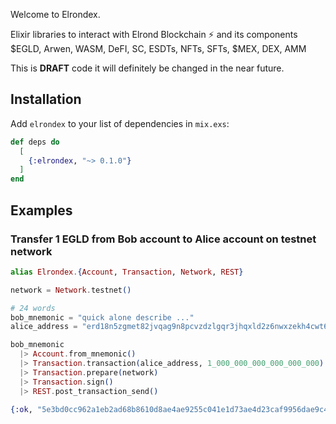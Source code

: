 

Welcome to Elrondex. 

Elixir libraries to interact with Elrond Blockchain ⚡ and its components $EGLD, Arwen, WASM, DeFI, SC, ESDTs, NFTs, SFTs, $MEX, DEX, AMM

This is **DRAFT** code it will definitely be changed in the near future. 


## Installation

Add `elrondex` to your list of dependencies in `mix.exs`:

```elixir
def deps do
  [
    {:elrondex, "~> 0.1.0"}
  ]
end
```

## Examples

### Transfer 1 EGLD from Bob account to Alice account on testnet network

```elixir
alias Elrondex.{Account, Transaction, Network, REST}

network = Network.testnet()

# 24 words
bob_mnemonic = "quick alone describe ..."
alice_address = "erd18n5zgmet82jvqag9n8pcvzdzlgqr3jhqxld2z6nwxzekh4cwt6ps87zfmu"

bob_mnemonic 
  |> Account.from_mnemonic()
  |> Transaction.transaction(alice_address, 1_000_000_000_000_000_000)
  |> Transaction.prepare(network)
  |> Transaction.sign()
  |> REST.post_transaction_send()

{:ok, "5e3bd0cc962a1eb2ad68b8610d8ae4ae9255c041e1d73ae4d23caf9956dae9c4"}
```

<!--
**elrondex/elrondex** is a ✨ _special_ ✨ repository because its `README.md` (this file) appears on your GitHub profile.

Here are some ideas to get you started:

- 🔭 I’m currently working on ...
- 🌱 I’m currently learning ...
- 👯 I’m looking to collaborate on ...
- 🤔 I’m looking for help with ...
- 💬 Ask me about ...
- 📫 How to reach me: ...
- 😄 Pronouns: ...
- ⚡ Fun fact: ...
-->
